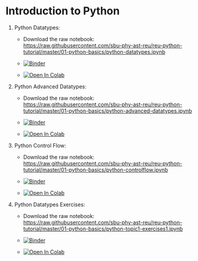 # Introduction to Python

1. Python Datatypes:

   * Download the raw notebook: https://raw.githubusercontent.com/sbu-phy-ast-reu/reu-python-tutorial/master/01-python-basics/python-datatypes.ipynb

   * [![Binder](https://mybinder.org/badge_logo.svg)](https://mybinder.org/v2/gh/sbu-phy-ast-reu/reu-python-tutorial/master?filepath=01-python-basics%2Fpython-datatypes.ipynb)

   * [![Open In Colab](https://colab.research.google.com/assets/colab-badge.svg)](https://colab.research.google.com/github/sbu-phy-ast-reu/reu-python-tutorial/blob/master/01-python-basics/python-datatypes.ipynb)


2. Python Advanced Datatypes:

   * Download the raw notebook: https://raw.githubusercontent.com/sbu-phy-ast-reu/reu-python-tutorial/master/01-python-basics/python-advanced-datatypes.ipynb

   * [![Binder](https://mybinder.org/badge_logo.svg)](https://mybinder.org/v2/gh/sbu-phy-ast-reu/reu-python-tutorial/master?filepath=01-python-basics%2Fpython-advanced-datatypes.ipynb)

   * [![Open In Colab](https://colab.research.google.com/assets/colab-badge.svg)](https://colab.research.google.com/github/sbu-phy-ast-reu/reu-python-tutorial/blob/master/01-python-basics/python-advanced-datatypes.ipynb)

3. Python Control Flow:

   * Download the raw notebook: https://raw.githubusercontent.com/sbu-phy-ast-reu/reu-python-tutorial/master/01-python-basics/python-controlflow.ipynb

   * [![Binder](https://mybinder.org/badge_logo.svg)](https://mybinder.org/v2/gh/sbu-phy-ast-reu/reu-python-tutorial/master?filepath=01-python-basics%2Fpython-controlflow.ipynb)

   * [![Open In Colab](https://colab.research.google.com/assets/colab-badge.svg)](https://colab.research.google.com/github/sbu-phy-ast-reu/reu-python-tutorial/blob/master/01-python-basics/python-controlflow.ipynb)

4. Python Datatypes Exercises:

   * Download the raw notebook: https://raw.githubusercontent.com/sbu-phy-ast-reu/reu-python-tutorial/master/01-python-basics/python-topic1-exercises1.ipynb

   * [![Binder](https://mybinder.org/badge_logo.svg)](https://mybinder.org/v2/gh/sbu-phy-ast-reu/reu-python-tutorial/master?filepath=01-python-basics%2Fpython-topic1-exercises1.ipynb)

   * [![Open In Colab](https://colab.research.google.com/assets/colab-badge.svg)](https://colab.research.google.com/github/sbu-phy-ast-reu/reu-python-tutorial/blob/master/01-python-basics/python-topic1-exercises1.ipynb)